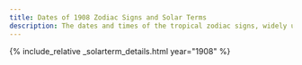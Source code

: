 ```yaml
---
title: Dates of 1908 Zodiac Signs and Solar Terms
description: The dates and times of the tropical zodiac signs, widely used in western astrology, and solar terms of year 1908
---
```

{% include_relative _solarterm_details.html year="1908" %}
